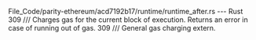 File_Code/parity-ethereum/acd7192b17/runtime/runtime_after.rs --- Rust
309         /// Charges gas for the current block of execution. Returns an error in case of running out of gas.                                              309         /// General gas charging extern.

